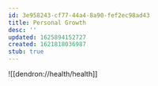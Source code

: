 ```yaml
---
id: 3e958243-cf77-44a4-8a90-fef2ec98ad43
title: Personal Growth
desc: ''
updated: 1625894152727
created: 1621818036987
stub: true
---
```


![[dendron://health/health]]
